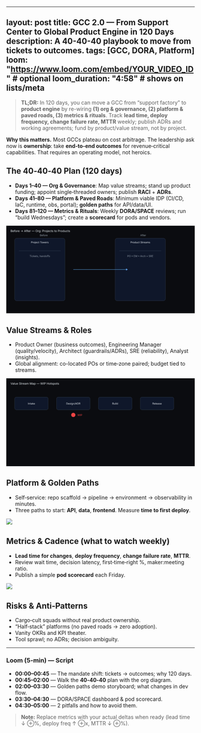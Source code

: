  
---
layout: post
title: GCC 2.0 — From Support Center to Global Product Engine in 120 Days
description: A 40-40-40 playbook to move from tickets to outcomes.
tags: [GCC, DORA, Platform]
loom: "https://www.loom.com/embed/YOUR_VIDEO_ID"   # optional
loom_duration: "4:58"                               # shows on lists/meta
---

 

> **TL;DR:** In 120 days, you can move a GCC from “support factory” to **product engine** by re-wiring **(1) org & governance, (2) platform & paved roads, (3) metrics & rituals**. Track **lead time, deploy frequency, change failure rate, MTTR** weekly; publish ADRs and working agreements; fund by product/value stream, not by project.

**Why this matters.** Most GCCs plateau on cost arbitrage. The leadership ask now is **ownership**: take **end‑to‑end outcomes** for revenue‑critical capabilities. That requires an operating model, not heroics.

## The 40‑40‑40 Plan (120 days)
- **Days 1–40 — Org & Governance**: Map value streams; stand up product funding; appoint single‑threaded owners; publish **RACI** + **ADRs**.  
- **Days 41–80 — Platform & Paved Roads**: Minimum viable IDP (CI/CD, IaC, runtime, obs, portal); **golden paths** for API/data/UI.  
- **Days 81–120 — Metrics & Rituals**: Weekly **DORA/SPACE** reviews; run “build Wednesdays”; create a **scorecard** for pods and vendors.

![](/static/img/gcc-2-0-product-engine-120-days-org-before-after.svg)

## Value Streams & Roles
- Product Owner (business outcomes), Engineering Manager (quality/velocity), Architect (guardrails/ADRs), SRE (reliability), Analyst (insights).  
- Global alignment: co-located POs or time‑zone paired; budget tied to streams.

![](/static/img/gcc-2-0-product-engine-120-days-value-stream-map.svg)

## Platform & Golden Paths
- Self‑service: repo scaffold → pipeline → environment → observability in minutes.  
- Three paths to start: **API**, **data**, **frontend**. Measure **time to first deploy**.

![](/static/img/gcc-2-0-product-engine-120-days-dora-dashboard.svg)

## Metrics & Cadence (what to watch weekly)
- **Lead time for changes**, **deploy frequency**, **change failure rate**, **MTTR**.  
- Review wait time, decision latency, first‑time‑right %, maker:meeting ratio.  
- Publish a simple **pod scorecard** each Friday.

![](/static/img/gcc-2-0-product-engine-120-days-roadmap-120-day.svg)

## Risks & Anti‑Patterns
- Cargo‑cult squads without real product ownership.  
- “Half‑stack” platforms (no paved roads → zero adoption).  
- Vanity OKRs and KPI theater.  
- Tool sprawl; no ADRs; decision ambiguity.

---

### Loom (5‑min) — Script
- **00:00–00:45** — The mandate shift: tickets → outcomes; why 120 days.  
- **00:45–02:00** — Walk the **40‑40‑40** plan with the org diagram.  
- **02:00–03:30** — Golden paths demo storyboard; what changes in dev flow.  
- **03:30–04:30** — DORA/SPACE dashboard & pod scorecard.  
- **04:30–05:00** — 2 pitfalls and how to avoid them.

> **Note:** Replace metrics with your actual deltas when ready (lead time ↓ ⊕%, deploy freq ↑ ⊕x, MTTR ↓ ⊕%).

